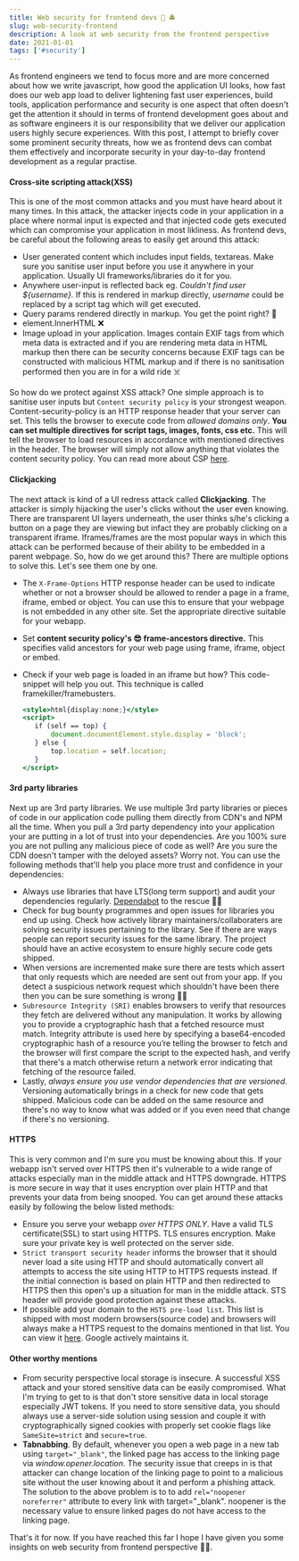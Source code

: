 ```yaml
---
title: Web security for frontend devs 🔐 🚔
slug: web-security-frontend
description: A look at web security from the frontend perspective
date: 2021-01-01
tags: ['#security']
---
```


As frontend engineers we tend to focus more and are more concerned about how we write javascript, how good the application UI looks, how fast does our web app load to deliver lightening fast user experiences, build tools, application performance and security is one aspect that often doesn't get the attention it should in terms of frontend development goes about and as software engineers it is our responsibility that we deliver our application users highly secure experiences. With this post, I attempt to briefly cover some prominent security threats, how we as frontend devs can combat them effectively and incorporate security in your day-to-day frontend development as a regular practise.

#### Cross-site scripting attack(XSS)

This is one of the most common attacks and you must have heard about it many times. In this attack, the attacker injects code in your application in a place where normal input is expected and that injected code gets executed which can compromise your application in most likliness. As frontend devs, be careful about the following areas to easily get around this attack:

- User generated content which includes input fields, textareas. Make sure you sanitise user input before you use it anywhere in your application. Usually UI frameworks/libraries do it for you.
- Anywhere user-input is reflected back eg. _Couldn't find user \${username}._ If this is rendered in markup directly, _username_ could be replaced by a script tag which will get executed.
- Query params rendered directly in markup. You get the point right? 👀
- element.InnerHTML ❌
- Image upload in your application. Images contain EXIF tags from which meta data is extracted and if you are rendering meta data in HTML markup then there can be security concerns because EXIF tags can be constructed with malicious HTML markup and if there is no sanitisation performed then you are in for a wild ride ☠️

So how do we protect against XSS attack? One simple approach is to sanitise user inputs but `Content security policy` is your strongest weapon. Content-security-policy is an HTTP response header that your server can set. This tells the browser to execute code from _allowed domains only_. **You can set multiple directives for script tags, images, fonts, css etc.** This will tell the browser to load resources in accordance with mentioned directives in the header. The browser will simply not allow anything that violates the content security policy. You can read more about CSP [here](https://developer.mozilla.org/en-US/docs/Web/HTTP/CSP).

#### Clickjacking

The next attack is kind of a UI redress attack called **Clickjacking**. The attacker is simply hijacking the user's clicks without the user even knowing. There are transparent UI layers underneath, the user thinks s/he's clicking a button on a page they are viewing but infact they are probably clicking on a transparent iframe. Iframes/frames are the most popular ways in which this attack can be performed because of their ability to be embedded in a parent webpage. So, how do we get around this? There are multiple options to solve this. Let's see them one by one.

- The `X-Frame-Options` HTTP response header can be used to indicate whether or not a browser should be allowed to render a page in a frame, iframe, embed or object. You can use this to ensure that your webpage is not embedded in any other site. Set the appropriate directive suitable for your webapp.
- Set **content security policy's 😎 frame-ancestors directive.** This specifies valid ancestors for your web page using frame, iframe, object or embed.
- Check if your web page is loaded in an iframe but how? This code-snippet will help you out. This technique is called framekiller/framebusters.

  ```jsx
  <style>html{display:none;}</style>
  <script>
     if (self == top) {
         document.documentElement.style.display = 'block';
     } else {
         top.location = self.location;
     }
  </script>
  ```

#### 3rd party libraries

Next up are 3rd party libraries. We use multiple 3rd party libraries or pieces of code in our application code pulling them directly from CDN's and NPM all the time. When you pull a 3rd party dependency into your application your are putting in a lot of trust into your dependencies. Are you 100% sure you are not pulling any malicious piece of code as well? Are you sure the CDN doesn't tamper with the deloyed assets? Worry not. You can use the following methods that'll help you place more trust and confidence in your dependencies:

- Always use libraries that have LTS(long term support) and audit your dependencies regularly. [Dependabot](https://dependabot.com/) to the rescue 🥷🏻
- Check for bug bounty programmes and open issues for libraries you end up using. Check how actively library maintainers/collaboraters are solving security issues pertaining to the library. See if there are ways people can report security issues for the same library. The project should have an active ecosystem to ensure highly secure code gets shipped.
- When versions are incremented make sure there are tests which assert that only requests which are needed are sent out from your app. If you detect a suspicious network request which shouldn't have been there then you can be sure something is wrong 🕵🏻
- `Subresource Integrity (SRI)` enables browsers to verify that resources they fetch are delivered without any manipulation. It works by allowing you to provide a cryptographic hash that a fetched resource must match. Integrity attribute is used here by specifying a base64-encoded cryptographic hash of a resource you’re telling the browser to fetch and the browser will first compare the script to the expected hash, and verify that there's a match otherwise return a network error indicating that fetching of the resource failed.
- Lastly, _always ensure you use vendor dependencies that are versioned_. Versioning automatically brings in a check for new code that gets shipped. Malicious code can be added on the same resource and there's no way to know what was added or if you even need that change if there's no versioning.

#### HTTPS

This is very common and I'm sure you must be knowing about this. If your webapp isn't served over HTTPS then it's vulnerable to a wide range of attacks especially man in the middle attack and HTTPS downgrade. HTTPS is more secure in way that it uses encryption over plain HTTP and that prevents your data from being snooped. You can get around these attacks easily by following the below listed methods:

- Ensure you serve your webapp _over HTTPS ONLY_. Have a valid TLS certificate(SSL) to start using HTTPS. TLS ensures encryption. Make sure your private key is well protected on the server side.
- `Strict transport security header` informs the browser that it should never load a site using HTTP and should automatically convert all attempts to access the site using HTTP to HTTPS requests instead. If the initial connection is based on plain HTTP and then redirected to HTTPS then this open's up a situation for man in the middle attack. STS header will provide good protection against these attacks.
- If possible add your domain to the `HSTS pre-load list`. This list is shipped with most modern browsers(source code) and browsers will always make a HTTPS request to the domains mentioned in that list. You can view it <a href="https://hstspreload.org/" target="_blank" rel="noopener noreferrer">here</a>. Google actively maintains it.

#### Other worthy mentions

- From security perspective local storage is insecure. A successful XSS attack and your stored sensitive data can be easily compromised. What I'm trying to get to is that don't store sensitive data in local storage especially JWT tokens. If you need to store sensitive data, you should always use a server-side solution using session and couple it with cryptographically signed cookies with properly set cookie flags like `SameSite=strict` and `secure=true`.
- **Tabnabbing**. By default, whenever you open a web page in a new tab using `target="_blank"`, the linked page has access to the linking page via _window.opener.location_. The security issue that creeps in is that attacker can change location of the linking page to point to a malicious site without the user knowing about it and perform a phishing attack. The solution to the above problem is to to add `rel="noopener noreferrer"` attribute to every link with target="\_blank". noopener is the necessary value to ensure linked pages do not have access to the linking page.

That's it for now. If you have reached this far I hope I have given you some insights on web security from frontend perspective ✌🏻.
